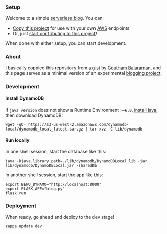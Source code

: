 ### Setup

Welcome to a simple [serverless blog](https://serverlessblog.com/). You can:
- [Copy this project](https://github.com/thejohnhoffer/bearword/wiki/Forking) for use with your own [AWS](https://en.wikipedia.org/wiki/Amazon_Web_Services) endpoints. 
- Or, just [start contributing to this project](https://github.com/thejohnhoffer/bearword/wiki/Contributing)!

When done with either setup, you can start development.

### About

I basically coppied this repository from [a gist](https://gist.github.com/gouthambs/c0effc21d5ac37bb2317d8a4c56f4a1b) by [Goutham Balaraman](https://github.com/gouthambs), and this page serves as a minimal version of an experimental [blogging project](https://github.com/bearword/bearword/).

### Development

#### Install DynamoDB

If `java version` does not show a Runtime Environment `>=6.0`, [install java](https://www.java.com/en/download/), then download DynamoDB:

```
wget -qO- https://s3-us-west-2.amazonaws.com/dynamodb-local/dynamodb_local_latest.tar.gz | tar xvz -C lib/dynamodb
```

#### Run locally

In one shell session, start the database like this:

```
java -Djava.library.path=./lib/dynamodb/DynamoDBLocal_lib -jar lib/dynamodb/DynamoDBLocal.jar -sharedDb
```

In another shell session, start the app like this:
```
export BEWO_DYNAMO="http://localhost:8000"
export FLASK_APP="blog.py"
flask run
```

### Deployment

When ready, go ahead and deploy to the dev stage!

```
zappa update dev
```
